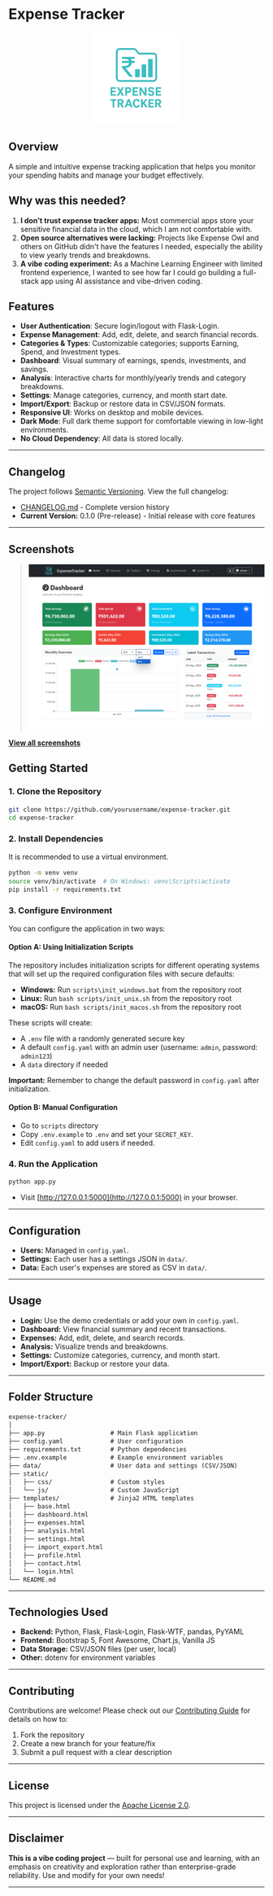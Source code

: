 # Expense Tracker

<p align="center">
  <img src="static/img/logonobg.png" alt="Expense Tracker Logo" width="180"/>
</p>


## Overview
A simple and intuitive expense tracking application that helps you monitor your spending habits and manage your budget effectively.

## Why was this needed?

1. **I don't trust expense tracker apps:** Most commercial apps store your sensitive financial data in the cloud, which I am not comfortable with.
2. **Open source alternatives were lacking:** Projects like Expense Owl and others on GitHub didn't have the features I needed, especially the ability to view yearly trends and breakdowns.
3. **A vibe coding experiment:** As a Machine Learning Engineer with limited frontend experience, I wanted to see how far I could go building a full-stack app using AI assistance and vibe-driven coding.

## Features

- **User Authentication**: Secure login/logout with Flask-Login.
- **Expense Management**: Add, edit, delete, and search financial records.
- **Categories & Types**: Customizable categories; supports Earning, Spend, and Investment types.
- **Dashboard**: Visual summary of earnings, spends, investments, and savings.
- **Analysis**: Interactive charts for monthly/yearly trends and category breakdowns.
- **Settings**: Manage categories, currency, and month start date.
- **Import/Export**: Backup or restore data in CSV/JSON formats.
- **Responsive UI**: Works on desktop and mobile devices.
- **Dark Mode**: Full dark theme support for comfortable viewing in low-light environments.
- **No Cloud Dependency**: All data is stored locally.

---

## Changelog

The project follows [Semantic Versioning](https://semver.org/). View the full changelog:

- [CHANGELOG.md](CHANGELOG.md) - Complete version history
- **Current Version:** 0.1.0 (Pre-release) - Initial release with core features

---

## Screenshots
> ![Dashboard Screenshot](docs/images/dashboard.png)

**[View all screenshots](docs/show.md)**

## Getting Started

### 1. Clone the Repository

```bash
git clone https://github.com/yourusername/expense-tracker.git
cd expense-tracker
```

### 2. Install Dependencies

It is recommended to use a virtual environment.

```bash
python -m venv venv
source venv/bin/activate  # On Windows: venv\Scripts\activate
pip install -r requirements.txt
```

### 3. Configure Environment

You can configure the application in two ways:

#### Option A: Using Initialization Scripts

The repository includes initialization scripts for different operating systems that will set up the required configuration files with secure defaults:

- **Windows:** Run `scripts\init_windows.bat` from the repository root
- **Linux:** Run `bash scripts/init_unix.sh` from the repository root
- **macOS:** Run `bash scripts/init_macos.sh` from the repository root

These scripts will create:
- A `.env` file with a randomly generated secure key
- A default `config.yaml` with an admin user (username: `admin`, password: `admin123`)
- A `data` directory if needed

**Important:** Remember to change the default password in `config.yaml` after initialization.

#### Option B: Manual Configuration
- Go to `scripts` directory
- Copy `.env.example` to `.env` and set your `SECRET_KEY`.
- Edit `config.yaml` to add users if needed.

### 4. Run the Application

```bash
python app.py
```

- Visit [http://127.0.0.1:5000](http://127.0.0.1:5000) in your browser.

---

## Configuration

- **Users:** Managed in `config.yaml`.
- **Settings:** Each user has a settings JSON in `data/`.
- **Data:** Each user's expenses are stored as CSV in `data/`.

---

## Usage

- **Login:** Use the demo credentials or add your own in `config.yaml`.
- **Dashboard:** View financial summary and recent transactions.
- **Expenses:** Add, edit, delete, and search records.
- **Analysis:** Visualize trends and breakdowns.
- **Settings:** Customize categories, currency, and month start.
- **Import/Export:** Backup or restore your data.

---

## Folder Structure

```
expense-tracker/
│
├── app.py                  # Main Flask application
├── config.yaml             # User configuration
├── requirements.txt        # Python dependencies
├── .env.example            # Example environment variables
├── data/                   # User data and settings (CSV/JSON)
├── static/
│   ├── css/                # Custom styles
│   └── js/                 # Custom JavaScript
├── templates/              # Jinja2 HTML templates
│   ├── base.html
│   ├── dashboard.html
│   ├── expenses.html
│   ├── analysis.html
│   ├── settings.html
│   ├── import_export.html
│   ├── profile.html
│   ├── contact.html
│   └── login.html
└── README.md
```

---

## Technologies Used

- **Backend:** Python, Flask, Flask-Login, Flask-WTF, pandas, PyYAML
- **Frontend:** Bootstrap 5, Font Awesome, Chart.js, Vanilla JS
- **Data Storage:** CSV/JSON files (per user, local)
- **Other:** dotenv for environment variables

---

## Contributing

Contributions are welcome! Please check out our [Contributing Guide](CONTRIBUTING.md) for details on how to:

1. Fork the repository
2. Create a new branch for your feature/fix
3. Submit a pull request with a clear description

---

## License

This project is licensed under the [Apache License 2.0](LICENSE).

---

## Disclaimer

**This is a vibe coding project** — built for personal use and learning, with an emphasis on creativity and exploration rather than enterprise-grade reliability. Use and modify for your own needs!

---

<!--
You can add a logo image here by placing a logo file in the repository and linking to it:
![Expense Tracker Logo](path/to/logo.png)
-->